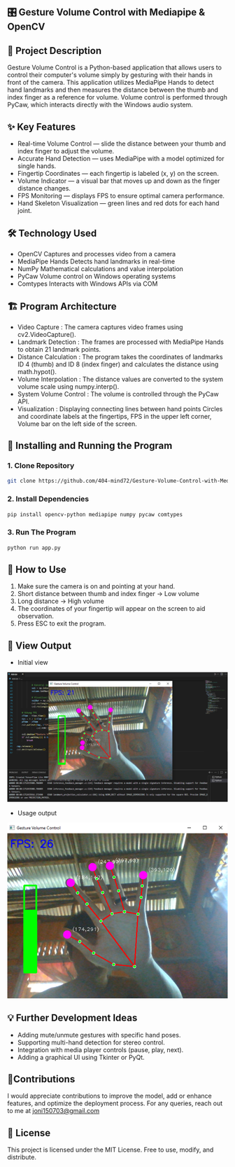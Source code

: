 ## 🎛 Gesture Volume Control with Mediapipe & OpenCV
## 📌 Project Description
Gesture Volume Control is a Python-based application that allows users to control their computer's volume simply by gesturing with their hands in front of the camera.
This application utilizes MediaPipe Hands to detect hand landmarks and then measures the distance between the thumb and index finger as a reference for volume.
Volume control is performed through PyCaw, which interacts directly with the Windows audio system.

## ✨ Key Features
- Real-time Volume Control — slide the distance between your thumb and index finger to adjust the volume.
- Accurate Hand Detection — uses MediaPipe with a model optimized for single hands.
- Fingertip Coordinates — each fingertip is labeled (x, y) on the screen.
- Volume Indicator — a visual bar that moves up and down as the finger distance changes.
- FPS Monitoring — displays FPS to ensure optimal camera performance.
- Hand Skeleton Visualization — green lines and red dots for each hand joint.

## 🛠 Technology Used
- OpenCV Captures and processes video from a camera
- MediaPipe Hands Detects hand landmarks in real-time
- NumPy Mathematical calculations and value interpolation
- PyCaw Volume control on Windows operating systems
- Comtypes Interacts with Windows APIs via COM

## 🏗 Program Architecture
- Video Capture : The camera captures video frames using cv2.VideoCapture().
- Landmark Detection : The frames are processed with MediaPipe Hands to obtain 21 landmark points.
- Distance Calculation : The program takes the coordinates of landmarks ID 4 (thumb) and ID 8 (index finger) and calculates the distance using math.hypot().
- Volume Interpolation : The distance values are converted to the system volume scale using numpy.interp().
- System Volume Control : The volume is controlled through the PyCaw API.
- Visualization : Displaying connecting lines between hand points Circles and coordinate labels at the fingertips, FPS in the upper left corner, Volume bar on the left side of the screen.

## 🚀 Installing and Running the Program
### 1. Clone Repository
```bash
git clone https://github.com/404-mind72/Gesture-Volume-Control-with-Mediapipe-OpenCV.git
```
### 2. Install Dependencies
```bash
pip install opencv-python mediapipe numpy pycaw comtypes
```
### 3. Run The Program
```bash
python run app.py
```
## 📖 How to Use
1. Make sure the camera is on and pointing at your hand.
2. Short distance between thumb and index finger → Low volume
3. Long distance → High volume
4. The coordinates of your fingertip will appear on the screen to aid observation.
5. Press ESC to exit the program.

## 🎥 View Output
- Initial view
  
![Bar Plot](output.png)

- Usage output
  
![Bar Plot](assets.png)

## 💡 Further Development Ideas
- Adding mute/unmute gestures with specific hand poses.
- Supporting multi-hand detection for stereo control.
- Integration with media player controls (pause, play, next).
- Adding a graphical UI using Tkinter or PyQt.

## 🚩Contributions
I would appreciate contributions to improve the model, add or enhance features, and optimize the deployment process. For any queries, reach out to me at joni150703@gmail.com

## 📄 License
This project is licensed under the MIT License.
Free to use, modify, and distribute.

